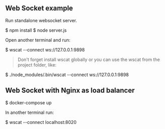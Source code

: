 ## Web Socket example

Run standalone websocket server.

$ npm install
$ node server.js

Open another terminal and run:

$ wscat  --connect ws://127.0.0.1:9898

> Don't forget install wscat globally or you can use the wscat from the project folder, like:

$ ./node_modules/.bin/wscat  --connect ws://127.0.0.1:9898


## Web Socket with Nginx as load balancer

$ docker-compose up

In another terminal run:

$ wscat  --connect localhost:8020



